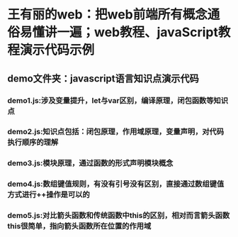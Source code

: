# 王有丽的web：把web前端所有概念通俗易懂讲一遍；web教程、javaScript教程演示代码示例
## demo文件夹：javascript语言知识点演示代码
### demo1.js:涉及变量提升，let与var区别，编译原理，闭包函数等知识点
### demo2.js:知识点包括：闭包原理，作用域原理，变量声明，对代码执行顺序的理解
### demo3.js:模块原理，通过函数的形式声明模块概念
### demo4.js:数组键值规则，有没有引号没有区别，直接通过数组键值方式进行++操作是可以的
### demo5.js:对比箭头函数和传统函数中this的区别，相对而言箭头函数this很简单，指向箭头函数所在位置的作用域